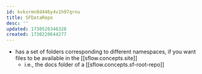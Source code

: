 ```yaml
---
id: kvkxrmn8d446y4v1h97qrnu
title: SFDataRepo
desc: ''
updated: 1730526346328
created: 1730220644277
---
```


- has a set of folders corresponding to different namespaces, if you want files to be available in the [[sflow.concepts.site]]
  - i.e., the docs folder of a [[sflow.concepts.sf-root-repo]]